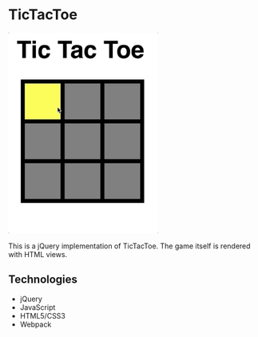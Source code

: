 # TicTacToe

<img src="ttt.gif" width=300 />

This is a jQuery implementation of TicTacToe. The game itself is rendered with HTML views.

## Technologies
- jQuery
- JavaScript
- HTML5/CSS3
- Webpack
